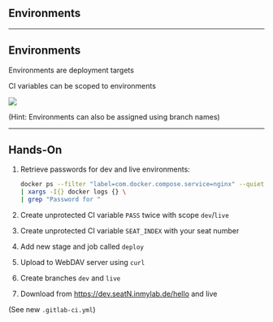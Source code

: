<!-- .slide: id="gitlab_environments" class="vertical-center" -->

<i class="fa-duotone fa-fence fa-8x fa-duotone-colors" style="float: right; color: grey;"></i>

## Environments

---

## Environments

Environments are deployment targets [](https://docs.gitlab.com/ee/ci/environments/)

CI variables can be scoped to environments

![](160_gitlab_ci/100_environments/webdav.drawio.svg) <!-- .element: style="width: 70%;" -->

(Hint: Environments can also be assigned using branch names)

---

## Hands-On

1. Retrieve passwords for dev and live environments:

    ```bash
    docker ps --filter "label=com.docker.compose.service=nginx" --quiet \
    | xargs -I{} docker logs {} \
    | grep "Password for "
    ```

1. Create unprotected CI variable `PASS` twice with scope `dev`/`live`
1. Create unprotected CI variable `SEAT_INDEX` with your seat number
1. Add new stage and job called `deploy`
1. Upload to WebDAV server using `curl`
1. Create branches `dev` and `live`
1. Download from https://dev.seatN.inmylab.de/hello and live

(See new `.gitlab-ci.yml`)
